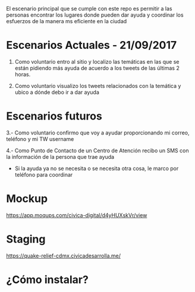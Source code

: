 El escenario principal que se cumple con este repo es permitir a las personas encontrar los lugares donde pueden dar ayuda y coordinar los esfuerzos de la manera ms eficiente en la ciudad

# Escenarios Actuales - 21/09/2017

1. Como voluntario entro al sitio y localizo las temáticas en las que se están pidiendo más ayuda de acuerdo a los tweets de las últimas 2 horas. 

2. Como voluntario visualizo los tweets relacionados con la temática y ubico a dónde debo ir a dar ayuda

# Escenarios futuros

3.- Como voluntario confirmo que voy a ayudar proporcionando mi correo, teléfono y mi TW username 

4.- Como Punto de Contacto de un Centro de Atención recibo un SMS con la información de la persona que trae ayuda 
  - Si la ayuda ya no se necesita o se necesita otra cosa, le marco por teléfono para coordinar

# Mockup 

https://app.moqups.com/civica-digital/d4yHUXskVr/view

# Staging 

https://quake-relief-cdmx.civicadesarrolla.me/

# ¿Cómo instalar?  


